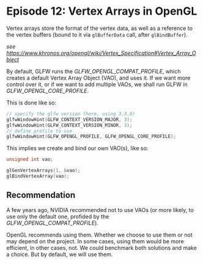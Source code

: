 # Episode 12: Vertex Arrays in OpenGL

Vertex arrays store the format of the vertex data, as well as a reference to 
the vertex buffers (bound to it via `glBufferData` call, after `glBindBuffer`).

*see https://www.khronos.org/opengl/wiki/Vertex_Specification#Vertex_Array_Object*

By default, GLFW runs the *GLFW_OPENGL_COMPAT_PROFILE*, which creates a default 
Vertex Array Object (VAO), and uses it. If we want more control over it, or if 
we want to add multiple VAOs, we shall run GLFW in *GLFW_OPENGL_CORE_PROFILE*.

This is done like so:
```c++
// specify the glfw version (here, using 3.3.0)
glfwWindowHint(GLFW_CONTEXT_VERSION_MAJOR, 3);
glfwWindowHint(GLFW_CONTEXT_VERSION_MINOR, 3);
// define profile to use
glfwWindowHint(GLFW_OPENGL_PROFILE, GLFW_OPENGL_CORE_PROFILE);
```

This implies we create and bind our own VAO(s), like so:
```c++
unsigned int vao;

glGenVertexArrays(1, &vao);
glBindVertexArray(vao);
```

Recommendation
---
A few years ago, NVIDIA recommended not to use VAOs (or more likely, to use only 
the default one, profided by the *GLFW_OPENGL_COMPAT_PROFILE*).

OpenGL recommends using them. Whether we choose to use them or not may depend 
on the project. In some cases, using them would be more efficient, in other 
cases, not. We could benchmark both solutions and make a choice. But by default, 
we will use them.